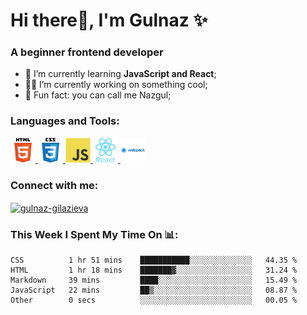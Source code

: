 <h1 align="left">Hi there👋, I'm Gulnaz ✨</h1>
<!-- <h3 align="left"> Glad to see you here!  </h3> -->
<!-- <img src="https://komarev.com/ghpvc/?username=funchosa&label=Profile%20views&color=0e75b6&style=flat" alt="funchosa"  /> -->

<h3 align="left">A beginner frontend developer</h3>

- 🌱 I’m currently learning **JavaScript and React**;
- 👩‍💻 I’m currently working on something cool;
- 👾 Fun fact: you can call me Nazgul;
<h3 align="left">Languages and Tools:</h3>

<p align="left"> 
<a href="https://www.w3.org/html/" target="_blank" rel="noreferrer">   
<img src="https://raw.githubusercontent.com/devicons/devicon/master/icons/html5/html5-original-wordmark.svg" alt="html5" width="40" height="40"/> </a> 
<a href="https://www.w3schools.com/css/" target="_blank" rel="noreferrer"> <img src="https://raw.githubusercontent.com/devicons/devicon/master/icons/css3/css3-original-wordmark.svg" alt="css3" width="40" height="40"/> </a> 

<a href="https://developer.mozilla.org/en-US/docs/Web/JavaScript" target="_blank" rel="noreferrer">   
<img src="https://raw.githubusercontent.com/devicons/devicon/master/icons/javascript/javascript-original.svg" alt="javascript" width="40" height="40"/> </a> 
  
<a href="https://reactjs.org/" target="_blank" rel="noreferrer">   
<img src="https://raw.githubusercontent.com/devicons/devicon/master/icons/react/react-original-wordmark.svg" alt="react" width="40" height="40"/> </a> 
  
<a href="https://webpack.js.org" target="_blank" rel="noreferrer">   
<img src="https://raw.githubusercontent.com/devicons/devicon/d00d0969292a6569d45b06d3f350f463a0107b0d/icons/webpack/webpack-original-wordmark.svg" alt="webpack" width="40" height="40"/> </a> 

</p>

<!-- <p><img align="left" src="https://github-readme-stats.vercel.app/api/top-langs?username=funchosa&show_icons=true&locale=en&layout=compact" alt="funchosa" /></p>

<p>&nbsp;<img align="center" src="https://github-readme-stats.vercel.app/api?username=funchosa&show_icons=true&locale=en" alt="funchosa" /></p>

<p><img align="center" src="https://github-readme-streak-stats.herokuapp.com/?user=funchosa&" alt="funchosa" /></p> -->


<h3 align="left">Connect with me:</h3>
<p align="left">

<a href="https://linkedin.com/in/gulnaz-gilazieva" target="blank"><img align="center" src="https://raw.githubusercontent.com/rahuldkjain/github-profile-readme-generator/master/src/images/icons/Social/linked-in-alt.svg" alt="gulnaz-gilazieva" height="30" width="40" /></a>
</p>
<!-- 
<h3 align="left">My GitHub History 📈:</h3>

<p>&nbsp;<img align="center" src="https://github-readme-stats.vercel.app/api?username=funchosa&show_icons=true&locale=en" alt="funchosa" /></p> -->
<h3 align="left">This Week I Spent My Time On 📊:</h3>
<!--START_SECTION:waka-->

```text
CSS          1 hr 51 mins    ███████████░░░░░░░░░░░░░░   44.35 %
HTML         1 hr 18 mins    ███████▓░░░░░░░░░░░░░░░░░   31.24 %
Markdown     39 mins         ████░░░░░░░░░░░░░░░░░░░░░   15.49 %
JavaScript   22 mins         ██▒░░░░░░░░░░░░░░░░░░░░░░   08.87 %
Other        0 secs          ░░░░░░░░░░░░░░░░░░░░░░░░░   00.05 %
```

<!--END_SECTION:waka-->

